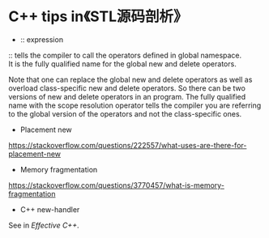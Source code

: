 # C++ tips in《STL源码剖析》

- :: expression  

:: tells the compiler to call the operators defined in global namespace.  
It is the fully qualified name for the global new and delete operators.  

Note that one can replace the global new and delete operators as well as overload class-specific new and delete operators. So there can be two versions of new and delete operators in an program. The fully qualified name with the scope resolution operator tells the compiler you are referring to the global version of the operators and not the class-specific ones.

- Placement new

<https://stackoverflow.com/questions/222557/what-uses-are-there-for-placement-new>

- Memory fragmentation

<https://stackoverflow.com/questions/3770457/what-is-memory-fragmentation>

- C++ new-handler

See in *Effective C++*.
